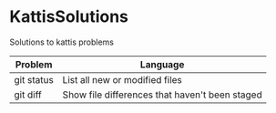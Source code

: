 # KattisSolutions
Solutions to kattis problems

| Problem | Language |
| --- | --- |
| git status | List all new or modified files |
| git diff | Show file differences that haven't been staged |
